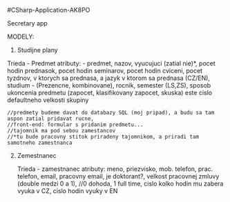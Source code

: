 #CSharp-Application-AK8PO

Secretary app


MODELY:

1) Studijne plany
  
  Trieda - Predmet
    atributy: - predmet, nazov, vyucujuci (zatial nie)*, pocet hodin prednasok, pocet hodin seminarov, pocet hodin cviceni, pocet tyzdnov, v ktorych sa prednasa, a jazyk v ktorom sa prednasa (CZ/EN), studium - (Prezencne, kombinovane), rocnik, semester (LS,ZS), sposob ukoncenia predmetu (zapocet, klasifikovany zapocet, skuska) este cislo defaultneho velkosti skupiny
    
    //predmety budeme davat do databazy SQL (moj pripad), a budu sa tam aspon zatial pridavat rucne, 
    //front-end: formular s pridanim predmetu...
    //tajomnik ma pod sebou zamestancov
    //*tu bude pracovny stitok priradeny tajomnikom, a priradi tam samotneho zamestnanca
    
2) Zemestnanec    
    
    Trieda - zamestnanec
      atributy: meno, priezvisko, mob. telefon, prac. telefon, email, pracovny email, je doktorant?, velkost pracovnej zmluvy (double medzi 0 a 1), //0 dohoda, 1 full time, cislo kolko hodin mu zabera vyuka v CZ, cislo hodin vyuky v EN
    

